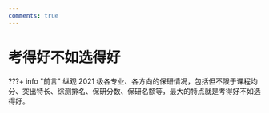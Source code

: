 ```yaml
---
comments: true
---
```

# 考得好不如选得好

???+ info "前言"
    纵观 2021 级各专业、各方向的保研情况，包括但不限于课程均分、突出特长、综测排名、保研分数、保研名额等，最大的特点就是考得好不如选得好。
